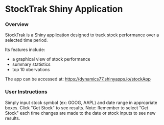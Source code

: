 # StockTrak Shiny Application

### **Overview**

StockTrak is a Shiny application designed to track stock performance over a selected time period.   

Its features include:  
- a graphical view of stock performance  
- summary statistics  
- top 10 obervations  

The app can be accessed at: https://dynamics77.shinyapps.io/stockApp

### **User Instructions**

Simply input stock symbol (ex: GOOG, AAPL) and date range in appropriate boxes. Click "Get Stock" to see results. Note: Remember to select "Get Stock" each time changes are made to the date or stock inputs to see new results. 


